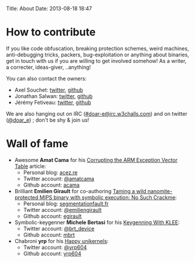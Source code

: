 Title: About
Date: 2013-08-18 18:47

# How to contribute
If you like code obfuscation, breaking protection schemes, weird machines, anti-debugging tricks, packers, bug-exploitation or anything about binaries, get in touch with us if you are willing to get involved somehow! As a writer, a correcter, ideas-giver, ..anything!

You can also contact the owners:

  - Axel Souchet: [twitter][1], [github][2]
  - Jonathan Salwan: [twitter][3], [github][4]
  - Jérémy Fetiveau: [twitter][5], [github][6]

We are also hanging out on IRC ([#doar-e@irc.w3challs.com](irc://#doar-e@irc.w3challs.com)) and on twitter ([@doar_e](https://twitter.com/doar_e)) ; don't be shy & join us!

[1]: https://twitter.com/0vercl0k
[2]: https://github.com/0vercl0k
[3]: https://twitter.com/jonathansalwan
[4]: https://github.com/JonathanSalwan/
[5]: https://twitter.com/__x86
[6]: https://github.com/JeremyFetiveau

# Wall of fame

* Awesome **Amat Cama** for his [Corrupting the ARM Exception Vector Table](https://doar-e.github.io/blog/2014/04/30/corrupting-arm-evt/) article:
    * Personal blog: [acez.re](http://acez.re/)
    * Twitter account: [@amatcama](https://twitter.com/amatcama)
    * Github account: [acama](https://github.com/acama)
* Brilliant **Emilien Girault** for co-authoring [Taming a wild nanomite-protected MIPS binary with symbolic execution: No Such Crackme](https://doar-e.github.io/blog/2014/10/11/taiming-a-wild-nanomite-protected-mips-binary-with-symbolic-execution-no-such-crackme/):
    * Personal blog: [segmentationfault.fr](http://www.segmentationfault.fr/)
    * Twitter account: [@emiliengirault](https://twitter.com/emiliengirault)
    * Github account: [egirault](https://github.com/egirault)
* Symbolic-keygenner **Michele Bertasi** for his [Keygenning With KLEE](https://doar-e.github.io/blog/2015/08/18/keygenning-with-klee/):
    * Twitter account: [@brt_device](https://twitter.com/brt_device)
    * Github account: [mbrt](https://github.com/mbrt)
* Chabroni **yrp** for his [Happy unikernels](https://doar-e.github.io/blog/2016/12/21/happy-unikernels/):
    * Twitter account: [@yrp604](https://twitter.com/yrp604)
    * Github account: [yrp604](https://github.com/yrp604)
